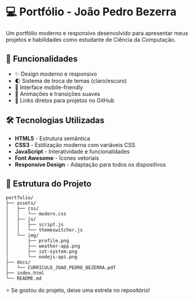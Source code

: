 # 💻 Portfólio - João Pedro Bezerra

Um portfólio moderno e responsivo desenvolvido para apresentar meus projetos e habilidades como estudante de Ciência da Computação.

## 🚀 Funcionalidades

- ✨ Design moderno e responsivo
- 🌓 Sistema de troca de temas (claro/escuro)
- 📱 Interface mobile-friendly
- 🎨 Animações e transições suaves
- 🔗 Links diretos para projetos no GitHub

## 🛠️ Tecnologias Utilizadas

- **HTML5** - Estrutura semântica
- **CSS3** - Estilização moderna com variáveis CSS
- **JavaScript** - Interatividade e funcionalidades
- **Font Awesome** - Ícones vetoriais
- **Responsive Design** - Adaptação para todos os dispositivos

## 📁 Estrutura do Projeto

```
portfolio/
├── assets/
│   ├── css/
│   │   └── modern.css
│   ├── js/
│   │   ├── script.js
│   │   └── themeswitcher.js
│   └── img/
│       ├── profile.png
│       ├── weather-app.png
│       ├── iot-system.png
│       └── nodejs-api.png
├── docs/
│   └── CURRICULO_JOAO_PEDRO_BEZERRA.pdf
├── index.html
└── README.md
```

⭐ Se gostou do projeto, deixe uma estrela no repositório!


